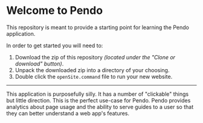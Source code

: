 # Welcome to Pendo
This repository is meant to provide a starting point for learning the Pendo application.

In order to get started you will need to:
1) Download the zip of this repository _(located under the "Clone or download" button)_. 
2) Unpack the downloaded zip into a directory of your choosing.
3) Double click the ```openSite.command``` file to run your new website.
___
This application is purposefully silly.  It has a number of "clickable" things but little direction. This is the perfect use-case for Pendo. Pendo provides analytics about page usage and the ability to serve guides to a user so that they can better understand a web app's features.